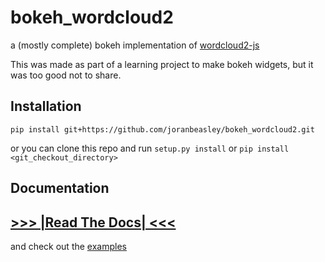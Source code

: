 # bokeh_wordcloud2
a (mostly complete) bokeh implementation of [wordcloud2-js](https://wordcloud2-js.timdream.org)

This was made as part of a learning project to make bokeh widgets, but it was too good not to share.

## Installation

`pip install git+https://github.com/joranbeasley/bokeh_wordcloud2.git`

or you can clone this repo and run `setup.py install` or `pip install <git_checkout_directory>`
## Documentation
## [>>> |Read The Docs| <<<](https://bokeh-wordcloud2.readthedocs.io/en/latest/getting_started.html)
and check out the [examples](/examples)
